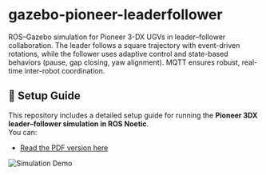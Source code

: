# gazebo-pioneer-leaderfollower
ROS–Gazebo simulation for Pioneer 3-DX UGVs in leader–follower collaboration. The leader follows a square trajectory with event-driven rotations, while the follower uses adaptive control and state-based behaviors (pause, gap closing, yaw alignment). MQTT ensures robust, real-time inter-robot coordination.


## 📄 Setup Guide

This repository includes a detailed setup guide for running the **Pioneer 3DX leader–follower simulation in ROS Noetic**.  
You can:

- [Read the PDF version here](doc/Pioneer_3DX_Steps.pdf)  

![Simulation Demo](doc/Image_1.png)


